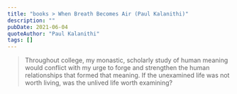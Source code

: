 ```yaml
---
title: "books > When Breath Becomes Air (Paul Kalanithi)"
description: ""
pubDate: 2021-06-04
quoteAuthor: "Paul Kalanithi"
tags: []
---
```


> Throughout college, my monastic, scholarly study of human meaning would conflict with my urge to forge and strengthen the human relationships that formed that meaning. If the unexamined life was not worth living, was the unlived life worth examining?